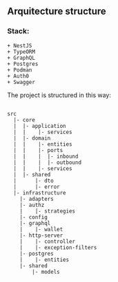 ## Arquitecture structure

### Stack:

    + NestJS
    + TypeORM
    + GraphQL
    + Postgres
    + Podman
    + Auth0
    + Swagger

The project is structured in this way:

```shell

src
  |- core
  |  |- application
  |  |    |- services
  |  |- domain
  |  |    |- entities
  |  |    |- ports
  |  |    |  |- inbound
  |  |    |  |- outbound
  |  |    |- services
  |  |- shared
  |      |- dto
  |      |- error
  |- infrastructure
    |- adapters
    |- authz
    |    |- strategies
    |- config
    |- graphql
    |    |- wallet
    |- http-server
    |    |- controller
    |    |- exception-filters
    |- postgres
    |    |- entities
    |- shared
        |- models
```
